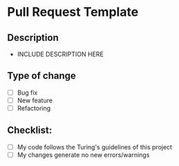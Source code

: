 # Pull Request Template
## Description

* INCLUDE DESCRIPTION HERE

## Type of change
- [ ] Bug fix 
- [ ] New feature
- [ ] Refactoring

## Checklist:
- [ ] My code follows the Turing's guidelines of this project
- [ ] My changes generate no new errors/warnings
